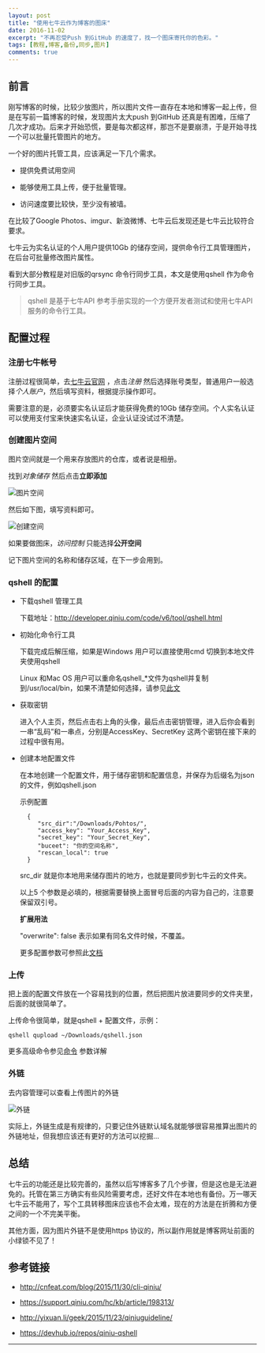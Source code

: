 ```yaml
---
layout: post
title: "使用七牛云作为博客的图床"
date: 2016-11-02
excerpt: "不再忍受Push 到GitHub 的速度了，找一个图床寄托你的色彩。"
tags: [教程,博客,备份,同步,图片]
comments: true
---
```


## 前言

刚写博客的时候，比较少放图片，所以图片文件一直存在本地和博客一起上传，但是在写前一篇博客的时候，发现图片太大push 到GitHub 还真是有困难，压缩了几次才成功。后来才开始恐慌，要是每次都这样，那岂不是要崩溃，于是开始寻找一个可以批量托管图片的地方。

一个好的图片托管工具，应该满足一下几个需求。

* 提供免费试用空间

* 能够使用工具上传，便于批量管理。

* 访问速度要比较快，至少没有被墙。

在比较了Google Photos、imgur、新浪微博、七牛云后发现还是七牛云比较符合要求。

七牛云为实名认证的个人用户提供10Gb 的储存空间，提供命令行工具管理图片，在后台可批量修改图片属性。

看到大部分教程是对旧版的qrsync 命令行同步工具，本文是使用qshell 作为命令行同步工具。

>qshell 是基于七牛API 参考手册实现的一个方便开发者测试和使用七牛API 服务的命令行工具。

## 配置过程

### 注册七牛帐号

注册过程很简单，去[七牛云官网](http://www.qiniu.com/) ，点击*注册* 然后选择账号类型，普通用户一般选择*个人账户*，然后填写资料，根据提示操作即可。

需要注意的是，必须要实名认证后才能获得免费的10Gb 储存空间。个人实名认证可以使用支付宝来快速实名认证，企业认证没试过不清楚。

### 创建图片空间

图片空间就是一个用来存放图片的仓库，或者说是相册。

找到*对象储存* 然后点击**立即添加**

![图片空间][c1]

然后如下图，填写资料即可。

![创建空间][c2]

如果要做图床，*访问控制* 只能选择**公开空间**

记下图片空间的名称和储存区域，在下一步会用到。

### qshell 的配置

* 下载qshell 管理工具

    下载地址：http://developer.qiniu.com/code/v6/tool/qshell.html

* 初始化命令行工具

    下载完成后解压缩，如果是Windows 用户可以直接使用cmd 切换到本地文件夹使用qshell

    Linux 和Mac OS 用户可以重命名qshell_*文件为qshell并复制到/usr/local/bin，如果不清楚如何选择，请参见[此文][ref1]

* 获取密钥

    进入个人主页，然后点击右上角的头像，最后点击密钥管理，进入后你会看到一串“乱码”和一串点，分别是AccessKey、SecretKey 这两个密钥在接下来的过程中很有用。

* 创建本地配置文件

    在本地创建一个配置文件，用于储存密钥和配置信息，并保存为后缀名为json的文件，例如qshell.json

	示例配置

        {
           "src_dir":"/Downloads/Pohtos/",
           "access_key": "Your_Access_Key",
           "secret_key": "Your_Secret_Key",
           "buceet": "你的空间名称",
           "rescan_local": true
        }

    src_dir 就是你本地用来储存图片的地方，也就是要同步到七牛云的文件夹。

    以上5 个参数是必填的，根据需要替换上面冒号后面的内容为自己的，注意要保留双引号。

    **扩展用法**

    "overwrite": false
    表示如果有同名文件时候，不覆盖。

    更多配置参数可参照此[文档][ref2]

### 上传

把上面的配置文件放在一个容易找到的位置，然后把图片放进要同步的文件夹里，后面的就很简单了。

上传命令很简单，就是qshell + 配置文件，示例：

    qshell qupload ~/Downloads/qshell.json

更多高级命令参见[命令][ref3] 参数详解

### 外链

去内容管理可以查看上传图片的外链

![外链][p3]

实际上，外链生成是有规律的，只要记住外链默认域名就能够很容易推算出图片的外链地址，但我想应该还有更好的方法可以挖掘...

## 总结

七牛云的功能还是比较完善的，虽然以后写博客多了几个步骤，但是这也是无法避免的。托管在第三方确实有些风险需要考虑，还好文件在本地也有备份。万一哪天七牛云不能用了，写个工具转移图床应该也不会太难，现在的方法是在折腾和方便之间的一个不完美平衡。

其他方面，因为图片外链不是使用https 协议的，所以副作用就是博客网址前面的小绿锁不见了！

## 参考链接

* http://cnfeat.com/blog/2015/11/30/cli-qiniu/

* https://support.qiniu.com/hc/kb/article/198313/

* http://yixuan.li/geek/2015/11/23/qiniuguideline/

* https://devhub.io/repos/qiniu-qshell

----------
[c1]:http://ofjynnbi3.bkt.clouddn.com/2016-11-01/c1.png
[c2]:http://ofjynnbi3.bkt.clouddn.com/2016-11-01/c2.png
[p3]:http://ofjynnbi3.bkt.clouddn.com/2016-11-01/p3.png
[ref1]:https://github.com/qiniu/qshell
[ref2]:https://github.com/qiniu/qshell/wiki/qupload
[ref3]:https://github.com/qiniu/qshell
